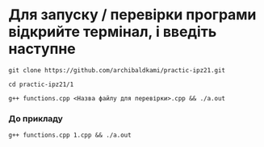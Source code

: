 # Для запуску / перевірки програми відкрийте термінал, і введіть наступне
```
git clone https://github.com/archibaldkami/practic-ipz21.git

cd practic-ipz21/1

g++ functions.cpp <Назва файлу для перевірки>.cpp && ./a.out
```

### До прикладу

`g++ functions.cpp 1.cpp && ./a.out`
